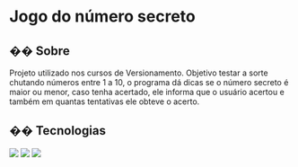 <h1>Jogo do número secreto</h1>

<h2>�� Sobre</h2>
<p>Projeto utilizado nos cursos de Versionamento. Objetivo testar a sorte chutando números entre 1 a 10, o programa dá dicas se o número secreto é maior ou menor, caso tenha acertado, 
ele informa que o usuário acertou e também em quantas tentativas ele obteve o acerto.</p>

## �� Tecnologias
<div>
  <img src="https://img.shields.io/badge/HTML-239120?style=for-the-badge&logo=html5&logoColor=white">
  <img src="https://img.shields.io/badge/CSS-239120?&style=for-the-badge&logo=css3&logoColor=white">
  <img src="https://img.shields.io/badge/JavaScript-F7DF1E?style=for-the-badge&logo=javascript&logoColor=black">
</div>
